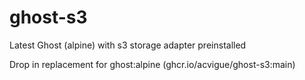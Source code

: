 # ghost-s3
Latest Ghost (alpine) with s3 storage adapter preinstalled

Drop in replacement for ghost:alpine (ghcr.io/acvigue/ghost-s3:main)


